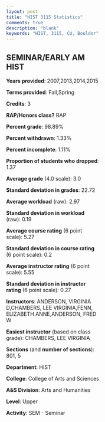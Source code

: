 ```yaml
---
layout: post
title: "HIST 3115 Statistics"
comments: true
description: "blank"
keywords: "HIST, 3115, CU, Boulder"
--- 
```

<head>
<script src="https://ajax.googleapis.com/ajax/libs/jquery/2.1.3/jquery.min.js"></script>
<script src="https://dl.dropboxusercontent.com/s/pc42nxpaw1ea4o9/highcharts.js?dl=0"></script>
<!-- <script src="../assets/js/highcharts.js"></script> -->
<style type="text/css">@font-face {
	font-family: "Bebas Neue";
	src: url(https://www.filehosting.org/file/details/544349/BebasNeue%20Regular.otf) format("opentype");
	}
	h1.Bebas { 
		font-family: "Bebas Neue", Verdana, Tahoma;
	}
</style>
</head>
<body>
	<div id="container" style="float: right; width: 45%; height: 88%; margin-left: 2.5%; margin-right: 2.5%;"></div>
	<script language="JavaScript">
		$(document).ready(function() {
		var chart = {type: 'column'};
		var title = {text: 'Grade Distribution'};
		var xAxis = {categories: ['A','B','C','D','F'],crosshair: true};
		var yAxis = {min: 0,title: {text: 'Percentage'}};
		var tooltip = {headerFormat: '<center><b><span style="font-size:20px">{point.key}</span></b></center>',
		               pointFormat: '<td style="padding:0"><b>{point.y:.1f}%</b></td>',
		               footerFormat: '</table>',shared: true,useHTML: true};
		var plotOptions = {column: {pointPadding: 0.0,borderWidth: 0}};  
		var credits = {enabled: false};var series= [{name: 'Percent',data: [30.99,47.89,16.9,4.23,0.0,]}];
		var json = {};
		json.chart = chart;
		json.title = title;
		json.tooltip = tooltip;
		json.xAxis = xAxis;
		json.yAxis = yAxis;  
		json.series = series;
		json.plotOptions = plotOptions;  
		json.credits = credits;
		$('#container').highcharts(json);
	});
	</script>
</body>
			   
## SEMINAR/EARLY AM HIST

**Years provided**: 2007,2013,2014,2015

**Terms provided**: Fall,Spring

**Credits**: 3

**RAP/Honors class?** RAP

**Percent grade**: 98.89%

**Percent withdrawn**: 1.33%

**Percent incomplete**: 1.11%

**Proportion of students who dropped**: 1.37

**Average grade** (4.0 scale): 3.0

**Standard deviation in grades**: 22.72

**Average workload** (raw): 2.97

**Standard deviation in workload** (raw): 0.19

**Average course rating** (6 point scale): 5.27

**Standard deviation in course rating** (6 point scale): 0.2

**Average instructor rating** (6 point scale): 5.55

**Standard deviation in instructor rating** (6 point scale): 0.27

**Instructors**: ANDERSON, VIRGINIA D,CHAMBERS, LEE VIRGINIA,FENN, ELIZABETH ANNE,ANDERSON, FRED W

**Easiest instructor** (based on class grade): CHAMBERS, LEE VIRGINIA

**Sections** (and **number of sections**): 801, 5

**Department**: HIST

**College**: College of Arts and Sciences

**A&S Division**: Arts and Humanities

**Level**: Upper

**Activity**: SEM - Seminar